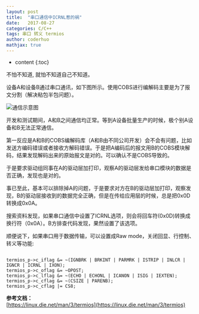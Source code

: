 ```yaml
---
layout: post  
title:  "串口通信中ICRNL惹的祸"  
date:   2017-08-27  
categories: C/C++  
tags: 串口 转义 termios  
author: coderhuo  
mathjax: true  
---
```


* content
{:toc}

不怕不知道, 就怕不知道自己不知道。







设备A和设备B通过串口通讯，如下图所示。使用COBS进行编解码主要是为了报文分割（解决粘包半包问题）。  

![通信示意图](http://data.coderhuo.tech/blog/cr_to_lr.jpg)


开发和测试期间，A和B之间通信均正常。等到A设备批量生产的时候，极个别A设备和B无法正常通信。  

第一反应是A和B的COBS编解码库（A和B由不同公司开发）会不会有问题，比如发送方编码错误或者接收方解码错误。于是把A编码后的报文用B的COBS模块解码，结果发现解码出来的原始报文是对的。可以确认不是COBS导致的。  

于是要求驱动组同事在A的驱动层加打印，观察A的驱动层发给串口模块的数据是否正确，发现也是对的。  

事已至此，基本可以排除掉A的问题，于是要求对方在B的驱动层加打印，观察发现，B的驱动层接收到的数据完全正确，但是在传给应用层的时候，总是把0x0D转换成0x0A。

搜索资料发现，如果串口通信中设置了ICRNL选项，则会将回车符(0x0D)转换成换行符（0x0A）。B方排查代码发现，果然设置了该选项。  

顺便说下，如果串口用于数据传输，可以设置成Raw mode，关闭回显、行控制、转义等功能:

```

termios_p->c_iflag &= ~(IGNBRK | BRKINT | PARMRK | ISTRIP | INLCR | IGNCR | ICRNL | IXON);  
termios_p->c_oflag &= ~OPOST;  
termios_p->c_lflag &= ~(ECHO | ECHONL | ICANON | ISIG | IEXTEN);  
termios_p->c_cflag &= ~(CSIZE | PARENB);  
termios_p->c_cflag |= CS8;

```




**参考文档：**  
[https://linux.die.net/man/3/termios](https://linux.die.net/man/3/termios)
